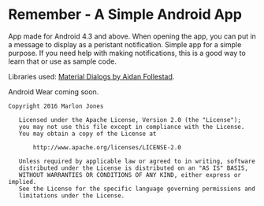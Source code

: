 # Remember - A Simple Android App
App made for Android 4.3 and above. When opening the app, you can put in a message to display as a peristant notification. Simple app for a simple purpose. If you need help with making notifications, this is a good way to learn that or use as sample code.

Libraries used: 
<a href="https://github.com/afollestad/material-dialogs" >Material Dialogs by Aidan Follestad</a>.

Android Wear coming soon.
````
Copyright 2016 Marlon Jones

   Licensed under the Apache License, Version 2.0 (the "License");
   you may not use this file except in compliance with the License.
   You may obtain a copy of the License at

       http://www.apache.org/licenses/LICENSE-2.0

   Unless required by applicable law or agreed to in writing, software
   distributed under the License is distributed on an "AS IS" BASIS,
   WITHOUT WARRANTIES OR CONDITIONS OF ANY KIND, either express or implied.
   See the License for the specific language governing permissions and
   limitations under the License.

````
